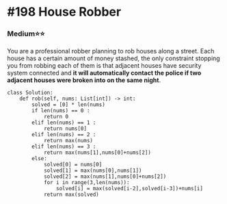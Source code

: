 # \#198 House Robber

### Medium:star::star:

You are a professional robber planning to rob houses along a street. Each house has a certain amount of money stashed, the only constraint stopping you from robbing each of them is that adjacent houses have security system connected and **it will automatically contact the police if two adjacent houses were broken into on the same night**.

```text
class Solution:
    def rob(self, nums: List[int]) -> int:
        solved = [0] * len(nums)
        if len(nums) == 0 :
            return 0
        elif len(nums) == 1 :
            return nums[0]
        elif len(nums) == 2 :
            return max(nums)
        elif len(nums) == 3 :
            return max(nums[1],nums[0]+nums[2])
        else:
            solved[0] = nums[0]
            solved[1] = max(nums[0],nums[1])
            solved[2] = max(nums[1],nums[0]+nums[2])
            for i in range(3,len(nums)):
                solved[i] = max(solved[i-2],solved[i-3])+nums[i]
            return max(solved)
```

